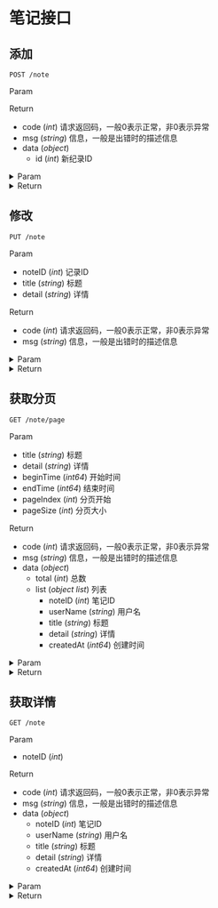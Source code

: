 # 笔记接口

## 添加

`POST /note`

Param


Return

* code (*int*) 请求返回码，一般0表示正常，非0表示异常
* msg (*string*) 信息，一般是出错时的描述信息
* data (*object*) 
    * id (*int*) 新纪录ID

<details>
<summary>Param</summary>

```json
{}
```

</details>

<details>
<summary>Return</summary>

```json
{
    "code": 0,
    "msg": "",
    "data": {
        "id": 12
    }
}
```

</details>

## 修改

`PUT /note`

Param

* noteID (*int*) 记录ID
* title (*string*) 标题
* detail (*string*) 详情

Return

* code (*int*) 请求返回码，一般0表示正常，非0表示异常
* msg (*string*) 信息，一般是出错时的描述信息

<details>
<summary>Param</summary>

```json
{
    "noteID": 12,
    "title": "mod title",
    "detail": "mod detail"
}
```

</details>

<details>
<summary>Return</summary>

```json
{
    "code": 0,
    "msg": "",
    "data": null
}
```

</details>

## 获取分页

`GET /note/page`

Param

* title (*string*) 标题
* detail (*string*) 详情
* beginTime (*int64*) 开始时间
* endTime (*int64*) 结束时间
* pageIndex (*int*) 分页开始
* pageSize (*int*) 分页大小

Return

* code (*int*) 请求返回码，一般0表示正常，非0表示异常
* msg (*string*) 信息，一般是出错时的描述信息
* data (*object*) 
    * total (*int*) 总数
    * list (*object list*) 列表
        * noteID (*int*) 笔记ID
        * userName (*string*) 用户名
        * title (*string*) 标题
        * detail (*string*) 详情
        * createdAt (*int64*) 创建时间

<details>
<summary>Param</summary>

```json
beginTime=0&detail=&endTime=0&pageIndex=0&pageSize=10&title=
```

</details>

<details>
<summary>Return</summary>

```json
{
    "code": 0,
    "msg": "",
    "data": {
        "total": 11,
        "list": [
            {
                "noteID": 12,
                "userName": "0",
                "title": "mod title",
                "detail": "mod detail",
                "createdAt": 1567821986
            },
            {
                "noteID": 11,
                "userName": "0",
                "title": "mod title",
                "detail": "mod detail",
                "createdAt": 1567669630
            },
            {
                "noteID": 10,
                "userName": "0",
                "title": "mod title",
                "detail": "mod detail",
                "createdAt": 1567578639
            },
            {
                "noteID": 9,
                "userName": "0",
                "title": "mod title",
                "detail": "mod detail",
                "createdAt": 1567578072
            },
            {
                "noteID": 8,
                "userName": "0",
                "title": "mod title",
                "detail": "mod detail",
                "createdAt": 1567568480
            },
            {
                "noteID": 7,
                "userName": "0",
                "title": "mod title",
                "detail": "mod detail",
                "createdAt": 1567567411
            },
            {
                "noteID": 6,
                "userName": "0",
                "title": "mod title",
                "detail": "mod detail",
                "createdAt": 1567566515
            },
            {
                "noteID": 5,
                "userName": "0",
                "title": "mod title",
                "detail": "mod detail",
                "createdAt": 1567566455
            },
            {
                "noteID": 4,
                "userName": "0",
                "title": "mod title",
                "detail": "mod detail",
                "createdAt": 1567566318
            },
            {
                "noteID": 3,
                "userName": "0",
                "title": "55555",
                "detail": "# 5656565",
                "createdAt": 1565230377
            }
        ]
    }
}
```

</details>

## 获取详情

`GET /note`

Param

* noteID (*int*) 

Return

* code (*int*) 请求返回码，一般0表示正常，非0表示异常
* msg (*string*) 信息，一般是出错时的描述信息
* data (*object*) 
    * noteID (*int*) 笔记ID
    * userName (*string*) 用户名
    * title (*string*) 标题
    * detail (*string*) 详情
    * createdAt (*int64*) 创建时间

<details>
<summary>Param</summary>

```json
noteID=12
```

</details>

<details>
<summary>Return</summary>

```json
{
    "code": 0,
    "msg": "",
    "data": {
        "noteID": 12,
        "userName": "119",
        "title": "mod title",
        "detail": "mod detail",
        "createdAt": 1567821986
    }
}
```

</details>

